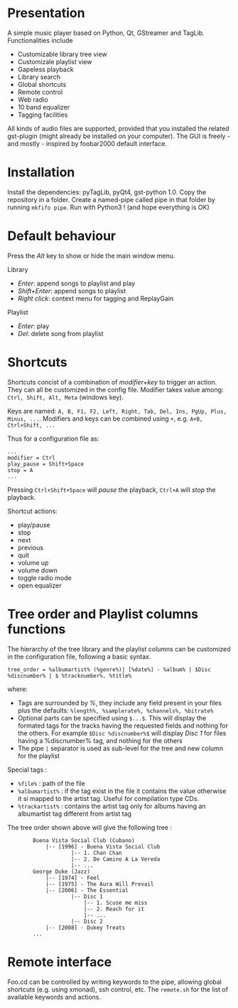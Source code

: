 Presentation
=============

A simple music player based on Python, Qt, GStreamer and TagLib. Functionalities include
- Customizable library tree view
- Customizale playlist view
- Gapeless playback
- Library search
- Global shortcuts
- Remote control
- Web radio
- 10 band equalizer
- Tagging facilities

All kinds of audio files are supported, provided that you installed the related gst-plugin (might already be installed on your computer). The GUI is freely - and mostly - inspired by foobar2000 default interface.


<!---
![Alt text](/relative/path/to/img.jpg?raw=true "Optional Title")
-->

Installation
=============
Install the dependencies: pyTagLib, pyQt4, gst-python 1.0. Copy the repository in a folder. Create a named-pipe called pipe in that folder by running `mkfifo pipe`. Run with Python3 ! (and hope everything is OK)


Default behaviour
=================
Press the *Alt* key to show or hide the main window menu.

Library
- *Enter*: append songs to playlist and play
- *Shift+Enter*: append songs to playlist
- *Right click*: context menu for tagging and ReplayGain

Playlist
- *Enter*: play
- *Del*: delete song from playlist


Shortcuts
=========

Shortcuts concist of a combination of *modifier+key* to trigger an action. They can all be customized in the config file. Modifier takes value among: `Ctrl, Shift, Alt, Meta` (windows key).

Keys are named: `A, B, F1, F2, Left, Right, Tab, Del, Ins, PgUp, Plus, Minus, ...`. Modifiers and keys can be combined using `+`, e.g. `A+B, Ctrl+Shift, ... `

Thus for a configuration file as:
```
...
modifier = Ctrl
play_pause = Shift+Space
stop = A
...
```
Pressing `Ctrl+Shift+Space` will *pause* the playback, `Ctrl+A` will *stop* the playback.

Shortcut actions:
- play/pause
- stop
- next
- previous
- quit
- volume up
- volume down
- toggle radio mode
- open equalizer


Tree order and Playlist columns functions
=============

The hierarchy of the tree library and the playlist columns can be customized in the configuration file, following a basic syntax.

`tree_order = %albumartist% (%genre%)| [%date%] - %album% | $Disc %discnumber% | $ %tracknumber%. %title%`

where:

- Tags are surrounded by *%*, they include any field present in your files plus the defaults: `%length%, %samplerate%, %channels%, %bitrate%`
- Optional parts can be specified using `$...$`. This will display the formated tags for the tracks having the requested fields and nothing for the others.
	For example `$Disc %discnumber%$` will display *Disc 1* for files having a %discnumber% tag, and nothing for the others
- The pipe `|` separator is used as sub-level for the tree and new column for the playlist


Special tags :
- `%file%` : path of the file
- `%albumartist%` : if the tag exist in the file it contains the value otherwise it si mapped to the artist tag. Useful for compilation type CDs.
- `%trackartist%` : contains the artist tag only for albums having an albumartist tag different from artist tag


The tree order shown above will give the following tree :

```
		Buena Vista Social Club (Cubano)
			|-- [1996] - Buena Vista Social Club
					|-- 1. Chan Chan
					|-- 2. De Camino A La Vereda
					|-- ...
		George Duke (Jazz)
			|-- [1974] - Feel
			|-- [1975] - The Aura Will Prevail
			|-- [2006] - The Essential
					|-- Disc 1
						|-- 1. Scuse me miss
						|-- 2. Reach for it
						|-- ...
					|-- Disc 2
			|-- [2008] - Dukey Treats
		...
```

Remote interface
=============

Foo.cd can be controlled by writing keywords to the pipe, allowing global shortcuts (e.g. using xmonad), ssh control, etc. The `remote.sh` for the list of available keywords and actions.
